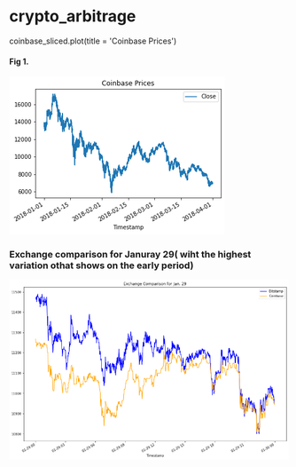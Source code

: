 # crypto_arbitrage
coinbase_sliced.plot(title = 'Coinbase Prices')

#### Fig 1.
![](Fig1.png)


### Exchange comparison for Januray 29( wiht the highest variation othat shows on the early period)
![](Jan20.png)
